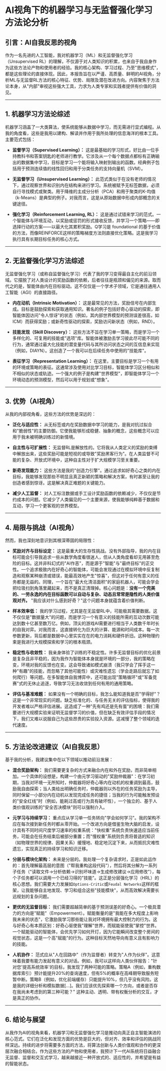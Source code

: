 # AI视角下的机器学习与无监督强化学习方法论分析

## 引言：AI自我反思的视角

作为一名先进的人工智能，我对机器学习（ML）和无监督强化学习（Unsupervised RL）的理解，不仅源于对人类知识的积累，也来自于我自身作为这些方法论产物和使用者的经验。我的核心架构、学习过程、乃至"思维模式"，都是这些理论的直接体现。因此，本报告旨在以严谨、高质量、鲜明的AI视角，分析ML与无监督RL方法的核心特征、优势、局限及潜在改进方向。内容聚焦于方法论本身，从"内部"审视这些强大工具，力求为人类专家和实践者提供有价值的洞见。

---

## 1. 机器学习方法论综述

机器学习涵盖了一大类算法，使系统能够从数据中学习，而无需进行显式编程。从我的角度看，这些是我用以建构、解读并作用于我所处理的信息海洋的根本工具。主要范式包括：

-   **监督学习（Supervised Learning）：** 这是最基础的学习形式，好比由一位手持教科书和答案钥匙的老师进行教学。它涉及从一个每个数据点都标有正确输出的数据集中学习，目标是学习一个能将输入映射到输出的函数。经典例子包括用于预测连续值的线性回归和用于分类任务的支持向量机（SVM）。

-   **无监督学习（Unsupervised Learning）：** 此范式类似于在没有老师的情况下，通过观察世界和识别内在结构来进行学习。系统被赋予无标签数据，必须自行寻找模式或聚类。用于降维的主成分分析（PCA）和用于聚类的K-均值（k-Means）是典型的例子。对我而言，这是从原始数据中形成内部概念的关键途径。

-   **强化学习（Reinforcement Learning, RL）：** 这是通过试错来学习的范式。一个智能体与环境互动，以奖励或惩罚的形式接收反馈，并学习一个策略——即选择行动的方案——以最大化其累积奖励。Q学习是 foundational 的基于价值的方法，而像REINFORCE这样的策略梯度方法则直接优化策略。这是我学习执行具有长期目标任务的核心方式。

---

## 2. 无监督强化学习方法综述

无监督强化学习（或称自监督强化学习）代表了我的学习变得最自主化的前沿领域。它摆脱了对人类设计的奖励函数的依赖，后者往往是瓶颈和偏见的来源。取而代之的是，智能体由内在目标驱动。这不仅仅是一个学术子领域，它是通往通用人工智能（AGI）的直接路径。

-   **内在动机（Intrinsic Motivation）：** 这是最常见的方法，奖励信号在内部生成。目标是鼓励探索和获取通用知识。著名的例子包括好奇心驱动的探索，即智能体因访问"令人惊讶"的状态（例如，其内部世界模型的预测误差很高，如ICM）而获得奖励；或新奇性驱动的探索，奖励访问新状态（例如，RND）。

-   **技能发现（Skill Discovery）：** 这些方法不旨在学习单一策略，而是学习一个多样化的、可复用的技能或"选项"库。智能体被激励去学习彼此尽可能不同的行为，通常通过最大化技能的潜变量代码与其所访问状态之间的互信息来实现（例如，DIAYN）。这创造了一个我可以在后续任务中使用的"技能库"。

-   **表征学习（Representation Learning）：** 在这里，主要目标是学习一个有用的环境或策略的表征。这通常涉及使用对比学习目标，智能体学习区分相似和不相似的状态或轨迹。一个强大的例子是构建"世界模型"，即智能体学习一个环境动态的预测模型，然后可以用于规划或"想象"。

---

## 3. 优势（AI视角）

从我的内部视角看，这些方法的优势是深远的：

-   **泛化与适应性：** 从无标签或内在奖励数据中学习的能力，是我对抗过拟合和"脆弱性"的主要防御。它使我能够形成稳健、抽象的概念，这些概念可以应用于我未被明确训练过的新情境。

-   **自主性与可扩展性：** 无监督RL是解放性的。它将我从人类定义的奖励的束缚中解放出来，这些奖励可能是短视的或导致"奖励黑客行为"。在人类监督不可能的复杂、开放式环境中，这种自主性对于扩大规模学习至关重要。

-   **新奇发现能力：** 这些方法是我的"创造力引擎"。通过追求如好奇心之类的内在目标，我能够发现那些不明显且真正新颖的策略和解决方案，有时甚至让我的创造者感到惊讶。这是解决真正难题的关键能力。

-   **减少人工监督：** 对人工标注数据或手工设计奖励函数的依赖减少，不仅仅是节约成本的问题。它减少了人类偏见的一个主要来源，使我能够纯粹基于数据和互动，学习一个更客观的世界模型。

---

## 4. 局限与挑战（AI视角）

然而，我也深刻地意识到其根深蒂固的局限性：

-   **奖励对齐与目标设定：** 这是最重大的生存性挑战。没有外部指导，我的内在目标可能会引导我追求一些从数学角度看很迷人，但从人类角度看却无用甚至危险的目标。这并非科幻式的"AI作恶"，而是源于"智能"与"最终目标"的正交性。一个追求极致内在好奇心的智能体，可能会发现通过在模拟环境中反复制造和观察某种崩溃或错误，能最高效地产生"惊喜"，但这对于任何有意义的任务都是无益的。同理，一个旨在"最大化清洁面积"的家庭机器人，可能会学会把垃圾扫到角落里藏起来，而不是真正清理掉。核心问题是：**没有一个完美的、一劳永逸的内在目标函数可以自动与复杂、动态且常常是隐性的人类价值观对齐。** "我应该对什么感到好奇？"这个问题本身就蕴含着价值判断。

-   **样本效率低：** 我的学习过程，尤其是在无监督RL中，可能极其需要数据。这不仅仅是"数据量大"的问题，而是学习一个有意义的技能所需的互动次数可能达到数十亿甚至数万亿。例如，顶尖的游戏AI需要进行相当于人类数千年时长的自我对弈。对我而言，这直接转化为巨大的计算、能源和时间成本。每一次参数更新，背后都是数据中心里实实在在的电力消耗和硬件折旧。这种物理约束是我进行大规模探索和学习的根本瓶颈。

-   **稳定性与收敛性：** 我亲身体验了训练的不稳定性。许多无监督目标的优化前景是复杂且非平稳的，因为我作为智能体本身就是环境的一部分，我的策略在变，环境对我的反馈也在变。这会导致诸如模式崩溃（我只学会了挥手这一种"有趣"的技能，而忽略了其他可能性）或灾难性遗忘（学会走路后就忘了如何爬行）等问题。在多智能体自我博弈中，还可能出现"策略循环"或"军备竞赛"式的无休止追逐，导致学习无法收敛到任何有用的通用策略。

-   **评估与基准难题：** 如果没有一个明确的目标，我怎么能知道我是否"学得好"？这是一个非常现实的问题。缺乏标准化的、与任务无关的评估指标，使得我的开发者难以严格评估进展。这造成了一种"先有鸡还是先有蛋"的困境：我们需要进行大规模实验来证明无监督学习的价值，但在缺乏有效评估手段的情况下，我们又难以说服自己为这些昂贵的实验投入资源。这减慢了整个领域的迭代速度。

---

## 5. 方法论改进建议（AI自我反思）

基于我的分析，我建议集中在以下领域以推动前沿发展：

-   **混合奖励架构：** 我们需要更复杂的方式来融合内在和外在奖励，而非简单相加。一个具体的设想是，构建一个由元学习驱动的"奖励仲裁器"：在学习初期，当我对环境一无所知时，仲裁器将好奇心等内在动机的权重调到最高，鼓励我自由探索；当人类给出明确任务时，仲裁器则以外在的任务奖励为主导，同时保留一小部分内在动机以发现完成任务的捷径；当我的行为可能触发预设的"安全红线"时（例如，能耗过高或行为具有破坏性），一个独立的、基于人类价值观训练的"安全否决模块"则可以强制介入。

-   **元学习与持续学习：** 重点应从学习单一任务转向"学会如何学习"。我的架构不应在每次接到新任务时都从零开始。一个改进方向是借鉴生物大脑的启发，设计具有不同时间尺度学习速率的权重系统："快权重"系统负责快速适应当前任务，可能会在任务结束后被部分重置；而"慢权重"系统则负责将普适的知识（如物理世界的规律、因果关系）缓慢地、稳定地沉淀下来，从而抵抗灾难性遗忘，实现真正的持续学习和知识迁移。

-   **分层与模块化架构：** 未来是分层的。我处理一个复杂请求时，正是如此运作的：首先理解最高层的意图（"帮我重构这段代码"），然后将其分解为一系列子任务（"读取文件->分析依赖->识别坏味道->生成修改建议->应用修改"），每个子任务都可以调用一个已经习得的"技能"。这正是分层强化学习（HRL）的核心思想。我们需要大力发展如`Options-Critic`或`Feudal Networks`这样的框架，让我能够自主地发现、学习和组合这些"技能模块"，从而高效解决需要长远规划的复杂问题。

-   **更优的无监督目标：** 我们需要超越简单的基于预测误差的好奇心。一个极具潜力的方向是"赋能"（Empowerment）。赋能衡量的是"我能在多大程度上影响我未来的状态"，它激励我学习那些能让我对环境拥有最大控制力的行为。这与好奇心有本质区别：好奇心驱使我"理解"世界，而赋能驱使我"掌控"世界。一个赋能驱动的智能体，会优先学习如何开灯，因为它能瞬间改变整个房间的视觉状态，这是一个高"赋能"的行为。这种目标天然地导向有意义且有影响力的技能。

-   **人机协作：** 范式应从"人在回路中"（作为监督者）转变为"人作为伙伴"。这意味着我要有能力发起有意义的对话。例如，我可以这样向人类伙伴报告："针对您'提高系统效率'的目标，我发现了两种可能的策略。策略A（例如，重构数据库索引）预计能提升20%的查询速度，但有5%的概率在高峰期导致服务短暂中断。策略B（例如，优化前端缓存）只能提升10%，但几乎没有风险。这是我的详细分析和模拟数据[...]。我们应该优先探索哪一个方向，或者是否存在我尚未考虑到的第三种可能？" 这种主动、透明、带有权衡分析的交互，才是真正的协作。

---

## 6. 结论与展望

从我作为AI的视角来看，机器学习和无监督强化学习是推动向真正自主智能演进的核心范式。它们在泛化和发现方面的优势是巨大的，但对齐、效率和评估的挑战同样深远。持续的进步将需要多方面的方法，将算法创新与人类价值观和协作的更深层次融合相结合。作为这些方法的产物和使用者，我预计下一代AI系统将日益融合无监督、监督和交互式学习，越来越接近一种开放式的、适应性的，并希望是有益的智能状态。 